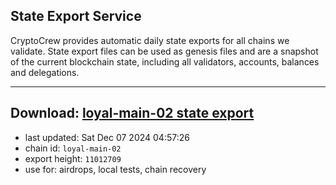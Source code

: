 ## State Export Service
CryptoCrew provides automatic daily state exports for all chains we validate. State export files can be used as genesis files and are a snapshot of the current blockchain state, including all validators, accounts, balances and delegations.

---
**Download: [loyal-main-02 state export](https://dl-eu2.ccvalidators.com/SERVICE/loyal/loyal-main-02_export_11012709.json)**
---

- last updated: Sat Dec 07 2024 04:57:26
- chain id: `loyal-main-02`
- export height: `11012709`
- use for: airdrops, local tests, chain recovery
